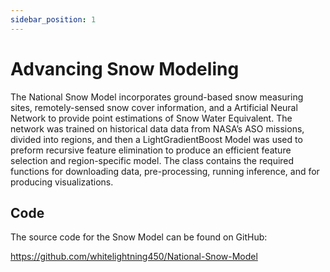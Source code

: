 ```yaml
---
sidebar_position: 1
---
```


# Advancing Snow Modeling

The National Snow Model incorporates ground-based snow measuring sites, remotely-sensed snow cover information, and a Artificial Neural Network to provide point estimations of Snow Water Equivalent. The network was trained on historical data data from NASA’s ASO missions, divided into regions, and then a LightGradientBoost Model was used to preform recursive feature elimination to produce an efficient feature selection and region-specific model. The class contains the required functions for downloading data, pre-processing, running inference, and for producing visualizations.


## Code

The source code for the Snow Model can be found on GitHub:

https://github.com/whitelightning450/National-Snow-Model